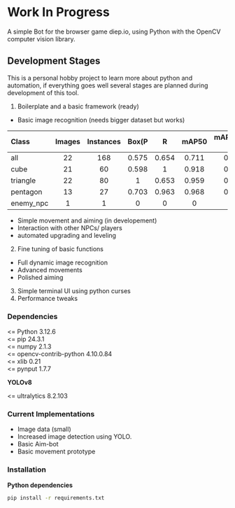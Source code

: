 # Work In Progress

A simple Bot for the browser game diep.io, using Python with the OpenCV computer vision library.


## Development Stages

This is a personal hobby project to learn more about python and
automation, if everything goes well several stages are planned during
development of this tool.

1. Boilerplate and a basic framework (ready)
- Basic image recognition (needs bigger dataset but works)

| Class    | Images  |Instances|   Box(P    |     R     |   mAP50  | mAP50-95) |
|:---------|:-------:|:-------:|:----------:|:---------:|:--------:|----------:|
| all      |   22    |   168   |   0.575    |   0.654   |   0.711  |    0.407  |
| cube     |   21    |    60   |   0.598    |       1   |   0.918  |    0.621  |
| triangle |   22    |    80   |       1    |   0.653   |   0.959  |    0.613  |
| pentagon |   13    |    27   |   0.703    |   0.963   |   0.968  |    0.394  |
| enemy_npc|    1    |     1   |       0    |       0   |       0  |        0  |

- Simple movement and aiming (in developement)
- Interaction with other NPCs/ players
- automated upgrading and leveling

2. Fine tuning of basic functions
- Full dynamic image recognition
- Advanced movements
- Polished aiming

3. Simple terminal UI using python curses
4. Performance tweaks


### Dependencies

<= Python 3.12.6 \
<= pip                   24.3.1 \
<= numpy                 2.1.3 \
<= opencv-contrib-python 4.10.0.84 \
<= xlib                  0.21 \
<= pynput                1.7.7

**YOLOv8**

<= ultralytics           8.2.103


### Current Implementations

- Image data (small)
- Increased image detection using YOLO.
- Basic Aim-bot
- Basic movement prototype

### Installation

**Python dependencies**

```bash
pip install -r requirements.txt
```
